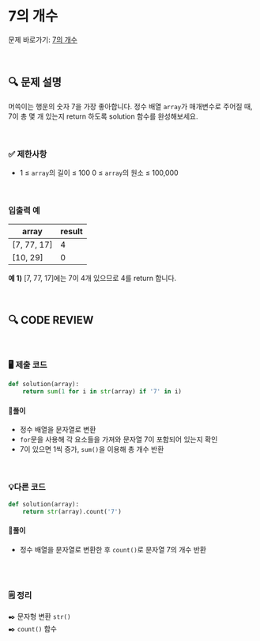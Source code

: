 # 7의 개수

문제 바로가기: [7의 개수](https://school.programmers.co.kr/learn/courses/30/lessons/120912)

<br/>

## **🔍 문제 설명**

머쓱이는 행운의 숫자 7을 가장 좋아합니다. 정수 배열 `array`가 매개변수로 주어질 때, 7이 총 몇 개 있는지 return 하도록 solution 함수를 완성해보세요.

<br/>

### **✅ 제한사항**

- 1 ≤ `array`의 길이 ≤ 100
0 ≤ `array`의 원소 ≤ 100,000
<br/>

### **입출력 예**


|    array     | result |
|--------------|--------|
|  [7, 77, 17] |    4   |
|    [10, 29]  |    0   |

**예 1)**
[7, 77, 17]에는 7이 4개 있으므로 4를 return 합니다.

<br/>

## **🔍 CODE REVIEW**
<br/>

### **🖥️ 제출 코드**

```python
def solution(array):
    return sum(1 for i in str(array) if '7' in i)
```

#### **📍풀이**

- 정수 배열을 문자열로 변환
- `for`문을 사용해 각 요소들을 가져와 문자열 7이 포함되어 있는지 확인
- 7이 있으면 1씩 증가, `sum()`을 이용해 총 개수 반환

<br/>

### **💡다른 코드**
```python
def solution(array):
    return str(array).count('7')
```

#### **📍풀이**

- 정수 배열을 문자열로 변환한 후 `count()`로 문자열 7의 개수 반환
<br/>

  #
### **🗒️ 정리**
✒️ 문자형 변환 `str()`   
✒️ `count()` 함수